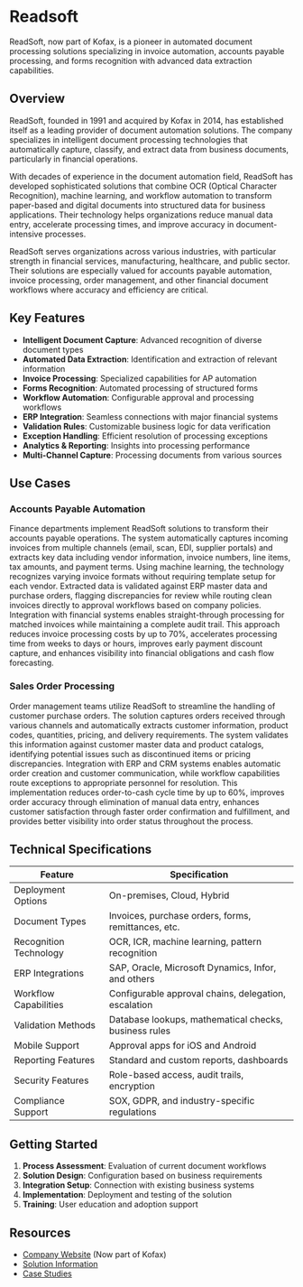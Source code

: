 # Readsoft

ReadSoft, now part of Kofax, is a pioneer in automated document processing solutions specializing in invoice automation, accounts payable processing, and forms recognition with advanced data extraction capabilities.

## Overview

ReadSoft, founded in 1991 and acquired by Kofax in 2014, has established itself as a leading provider of document automation solutions. The company specializes in intelligent document processing technologies that automatically capture, classify, and extract data from business documents, particularly in financial operations.

With decades of experience in the document automation field, ReadSoft has developed sophisticated solutions that combine OCR (Optical Character Recognition), machine learning, and workflow automation to transform paper-based and digital documents into structured data for business applications. Their technology helps organizations reduce manual data entry, accelerate processing times, and improve accuracy in document-intensive processes.

ReadSoft serves organizations across various industries, with particular strength in financial services, manufacturing, healthcare, and public sector. Their solutions are especially valued for accounts payable automation, invoice processing, order management, and other financial document workflows where accuracy and efficiency are critical.

## Key Features

- **Intelligent Document Capture**: Advanced recognition of diverse document types
- **Automated Data Extraction**: Identification and extraction of relevant information
- **Invoice Processing**: Specialized capabilities for AP automation
- **Forms Recognition**: Automated processing of structured forms
- **Workflow Automation**: Configurable approval and processing workflows
- **ERP Integration**: Seamless connections with major financial systems
- **Validation Rules**: Customizable business logic for data verification
- **Exception Handling**: Efficient resolution of processing exceptions
- **Analytics & Reporting**: Insights into processing performance
- **Multi-Channel Capture**: Processing documents from various sources

## Use Cases

### Accounts Payable Automation

Finance departments implement ReadSoft solutions to transform their accounts payable operations. The system automatically captures incoming invoices from multiple channels (email, scan, EDI, supplier portals) and extracts key data including vendor information, invoice numbers, line items, tax amounts, and payment terms. Using machine learning, the technology recognizes varying invoice formats without requiring template setup for each vendor. Extracted data is validated against ERP master data and purchase orders, flagging discrepancies for review while routing clean invoices directly to approval workflows based on company policies. Integration with financial systems enables straight-through processing for matched invoices while maintaining a complete audit trail. This approach reduces invoice processing costs by up to 70%, accelerates processing time from weeks to days or hours, improves early payment discount capture, and enhances visibility into financial obligations and cash flow forecasting.

### Sales Order Processing

Order management teams utilize ReadSoft to streamline the handling of customer purchase orders. The solution captures orders received through various channels and automatically extracts customer information, product codes, quantities, pricing, and delivery requirements. The system validates this information against customer master data and product catalogs, identifying potential issues such as discontinued items or pricing discrepancies. Integration with ERP and CRM systems enables automatic order creation and customer communication, while workflow capabilities route exceptions to appropriate personnel for resolution. This implementation reduces order-to-cash cycle time by up to 60%, improves order accuracy through elimination of manual data entry, enhances customer satisfaction through faster order confirmation and fulfillment, and provides better visibility into order status throughout the process.

## Technical Specifications

| Feature | Specification |
|---------|---------------|
| Deployment Options | On-premises, Cloud, Hybrid |
| Document Types | Invoices, purchase orders, forms, remittances, etc. |
| Recognition Technology | OCR, ICR, machine learning, pattern recognition |
| ERP Integrations | SAP, Oracle, Microsoft Dynamics, Infor, and others |
| Workflow Capabilities | Configurable approval chains, delegation, escalation |
| Validation Methods | Database lookups, mathematical checks, business rules |
| Mobile Support | Approval apps for iOS and Android |
| Reporting Features | Standard and custom reports, dashboards |
| Security Features | Role-based access, audit trails, encryption |
| Compliance Support | SOX, GDPR, and industry-specific regulations |

## Getting Started

1. **Process Assessment**: Evaluation of current document workflows
2. **Solution Design**: Configuration based on business requirements
3. **Integration Setup**: Connection with existing business systems
4. **Implementation**: Deployment and testing of the solution
5. **Training**: User education and adoption support

## Resources

- [Company Website](https://www.kofax.com/Products/readsoft) (Now part of Kofax)
- [Solution Information](https://www.kofax.com/Products/accounts-payable-automation)
- [Case Studies](https://www.kofax.com/Learn/Case-Studies)

